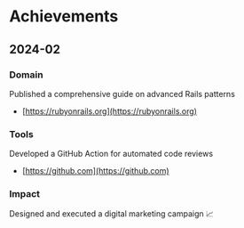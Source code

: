 # Achievements
## 2024-02

### Domain

Published a comprehensive guide on advanced Rails patterns

* [https://rubyonrails.org](https://rubyonrails.org)


### Tools

Developed a GitHub Action for automated code reviews

* [https://github.com](https://github.com)


### Impact

Designed and executed a digital marketing campaign 📈
